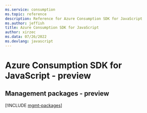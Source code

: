 ```yaml
---
ms.service: consumption
ms.topic: reference
description: Reference for Azure Consumption SDK for JavaScript
ms.author: jeffish
title: Azure Consumption SDK for JavaScript
author: xirzec
ms.data: 07/26/2022
ms.devlang: javascript
---
```

# Azure Consumption SDK for JavaScript - preview

## Management packages - preview
[!INCLUDE [mgmt-packages](consumption-mgmt-index.md)]